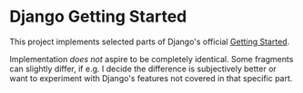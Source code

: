 # Django Getting Started

This project implements selected parts of Django's official
[Getting Started](https://docs.djangoproject.com/en/2.2/intro/).

Implementation _does not_ aspire to be completely identical.
Some fragments can slightly differ, if e.g. I decide the difference is
subjectively better or want to experiment with Django's features not covered in
that specific part.
